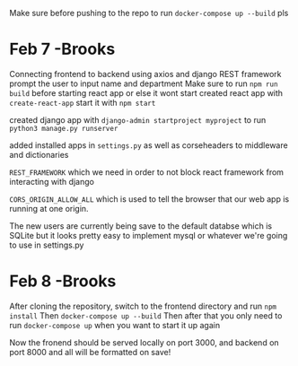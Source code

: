 Make sure before pushing to the repo to run `docker-compose up --build` pls



# Feb 7 -Brooks
Connecting frontend to backend using axios and django REST framework
prompt the user to input name and department
Make sure to run `npm run build` before starting react app or else it wont start
created react app with `create-react-app` start it with `npm start`

created django app with `django-admin startproject myproject`
to run `python3 manage.py runserver`

added installed apps in `settings.py`
as well as corseheaders to middleware and dictionaries

`REST_FRAMEWORK` which we need in order to not block react framework from interacting with django

`CORS_ORIGIN_ALLOW_ALL` which is used to tell the browser that our web app is running at one origin.

The new users are currently being save to the default databse which is SQLite but it looks pretty easy to implement mysql or whatever we're going to use in settings.py


# Feb 8 -Brooks

After cloning the repository, switch to the frontend directory and run `npm install`
Then `docker-compose up --build` 
Then after that you only need to run `docker-compose up` when you want to start it up again

Now the fronend should be served locally on port 3000, and backend on port 8000 and all will be formatted on save!
